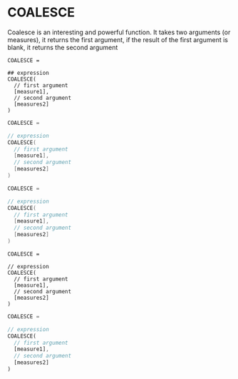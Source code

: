 # COALESCE
Coalesce is an interesting and powerful function. 
It takes two arguments (or measures), it returns the first argument, 
if the result of the first argument is blank, it returns the second argument


```neon
COALESCE = 

## expression
COALESCE( 
  // first argument
  [measure1], 
  // second argument
  [measures2] 
)
```

```go
COALESCE = 

// expression
COALESCE( 
  // first argument
  [measure1], 
  // second argument
  [measures2] 
)
```


```d
COALESCE = 

// expression
COALESCE( 
  // first argument
  [measure1], 
  // second argument
  [measures2] 
)
```

```jsonc
COALESCE = 

// expression
COALESCE( 
  // first argument
  [measure1], 
  // second argument
  [measures2] 
)
```

```dart
COALESCE = 

// expression
COALESCE( 
  // first argument
  [measure1], 
  // second argument
  [measures2] 
)
```
